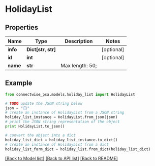 # HolidayList


## Properties
Name | Type | Description | Notes
------------ | ------------- | ------------- | -------------
**info** | **Dict[str, str]** |  | [optional] 
**id** | **int** |  | [optional] 
**name** | **str** |  Max length: 50; | 

## Example

```python
from connectwise_psa.models.holiday_list import HolidayList

# TODO update the JSON string below
json = "{}"
# create an instance of HolidayList from a JSON string
holiday_list_instance = HolidayList.from_json(json)
# print the JSON string representation of the object
print HolidayList.to_json()

# convert the object into a dict
holiday_list_dict = holiday_list_instance.to_dict()
# create an instance of HolidayList from a dict
holiday_list_form_dict = holiday_list.from_dict(holiday_list_dict)
```
[[Back to Model list]](../README.md#documentation-for-models) [[Back to API list]](../README.md#documentation-for-api-endpoints) [[Back to README]](../README.md)


